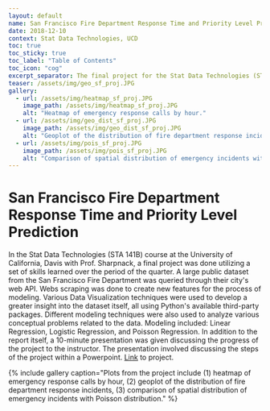 ```yaml
---
layout: default
name: San Francisco Fire Department Response Time and Priority Level Prediction
date: 2018-12-10
context: Stat Data Technologies, UCD
toc: true
toc_sticky: true
toc_label: "Table of Contents"
toc_icon: "cog"
excerpt_separator: The final project for the Stat Data Technologies (STA 141B) course, utilizing data science pipelines, and various regression models.
teaser: /assets/img/geo_sf_proj.JPG
gallery:
  - url: /assets/img/heatmap_sf_proj.JPG
    image_path: /assets/img/heatmap_sf_proj.JPG
    alt: "Heatmap of emergency response calls by hour."
  - url: /assets/img/geo_dist_sf_proj.JPG
    image_path: /assets/img/geo_dist_sf_proj.JPG
    alt: "Geoplot of the distribution of fire department response incidents."
  - url: /assets/img/pois_sf_proj.JPG
    image_path: /assets/img/pois_sf_proj.JPG
    alt: "Comparison of spatial distribution of emergency incidents with Poisson distribution."
---
```

# San Francisco Fire Department Response Time and Priority Level Prediction

In the Stat Data Technologies (STA 141B) course at the University of California, Davis with Prof. Sharpnack, a final project was done utilizing a set of skills learned over the period of the quarter. A large public dataset from the San Francisco Fire Department was queried through their city's web API. Webs scraping was done to create new features for the process of modeling. Various Data Visualization techniques were used to develop a greater insight into the dataset itself, all using Python's available third-party packages. Different modeling techniques were also used to analyze various conceptual problems related to the data. Modeling included: Linear Regression, Logistic Regression, and Poisson Regression. In addition to the report itself, a 10-minute presentation was given discussing the progress of the project to the instructor. The presentation involved discussing the steps of the project within a Powerpoint. [Link](https://nbviewer.jupyter.org/github/qzyu999/data-and-web-technologies-for-data-analysis-ucd-fall-18/blob/master/final_project/final_project.html) to project.

{% include gallery caption="Plots from the project include (1) heatmap of emergency response calls by hour, (2) geoplot of the distribution of fire department response incidents, (3) comparison of spatial distribution of emergency incidents with Poisson distribution." %}
